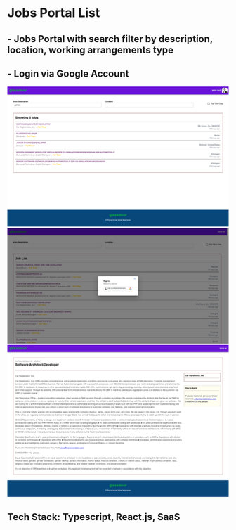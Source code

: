 # Jobs Portal List

## - Jobs Portal with search filter by description, location, working arrangements type
## - Login via Google Account

![](image-3.png)
![](image-2.png)
![](image-1.png)

## Tech Stack: Typescript, React.js, SaaS